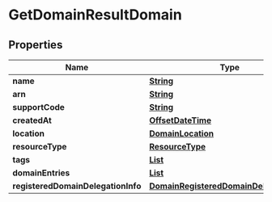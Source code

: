 

# GetDomainResultDomain


## Properties

| Name | Type | Description | Notes |
|------------ | ------------- | ------------- | -------------|
|**name** | [**String**](String.md) |  |  [optional] |
|**arn** | [**String**](String.md) |  |  [optional] |
|**supportCode** | [**String**](String.md) |  |  [optional] |
|**createdAt** | [**OffsetDateTime**](OffsetDateTime.md) |  |  [optional] |
|**location** | [**DomainLocation**](DomainLocation.md) |  |  [optional] |
|**resourceType** | [**ResourceType**](ResourceType.md) |  |  [optional] |
|**tags** | [**List**](List.md) |  |  [optional] |
|**domainEntries** | [**List**](List.md) |  |  [optional] |
|**registeredDomainDelegationInfo** | [**DomainRegisteredDomainDelegationInfo**](DomainRegisteredDomainDelegationInfo.md) |  |  [optional] |



